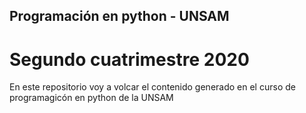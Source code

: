 ## Programación en python - UNSAM
# Segundo cuatrimestre 2020
En este repositorio voy a volcar el contenido generado en el curso de programagicón en python de la UNSAM
